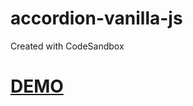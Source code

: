 # accordion-vanilla-js

Created with CodeSandbox

# [DEMO](https://codesandbox.io/s/github/ashish2199/accordion-vanilla-js)
